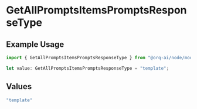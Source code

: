 # GetAllPromptsItemsPromptsResponseType

## Example Usage

```typescript
import { GetAllPromptsItemsPromptsResponseType } from "@orq-ai/node/models/operations";

let value: GetAllPromptsItemsPromptsResponseType = "template";
```

## Values

```typescript
"template"
```